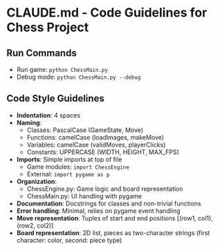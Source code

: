 # CLAUDE.md - Code Guidelines for Chess Project

## Run Commands
- Run game: `python ChessMain.py`
- Debug mode: `python ChessMain.py --debug`

## Code Style Guidelines
- **Indentation**: 4 spaces
- **Naming**:
  - Classes: PascalCase (GameState, Move)
  - Functions: camelCase (loadImages, makeMove)
  - Variables: camelCase (validMoves, playerClicks)
  - Constants: UPPERCASE (WIDTH, HEIGHT, MAX_FPS)
- **Imports**: Simple imports at top of file
  - Game modules: `import ChessEngine`
  - External: `import pygame as p`
- **Organization**:
  - ChessEngine.py: Game logic and board representation
  - ChessMain.py: UI handling with pygame
- **Documentation**: Docstrings for classes and non-trivial functions
- **Error handling**: Minimal, relies on pygame event handling
- **Move representation**: Tuples of start and end positions [(row1, col1), (row2, col2)]
- **Board representation**: 2D list, pieces as two-character strings (first character: color, second: piece type)